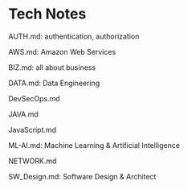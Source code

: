 # Tech Notes

AUTH.md: authentication, authorization

AWS.md: Amazon Web Services

BIZ.md: all about business

DATA.md: Data Engineering

DevSecOps.md

JAVA.md

JavaScript.md

ML-AI.md: Machine Learning & Artificial Intelligence

NETWORK.md

SW_Design.md: Software Design & Architect
